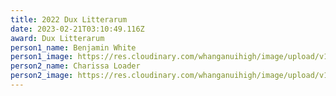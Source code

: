 ```yaml
---
title: 2022 Dux Litterarum
date: 2023-02-21T03:10:49.116Z
award: Dux Litterarum
person1_name: Benjamin White
person1_image: https://res.cloudinary.com/whanganuihigh/image/upload/v1676948200/Honours%20Board/18165.jpg
person2_name: Charissa Loader
person2_image: https://res.cloudinary.com/whanganuihigh/image/upload/v1676948269/Honours%20Board/18101.jpg
---
```

